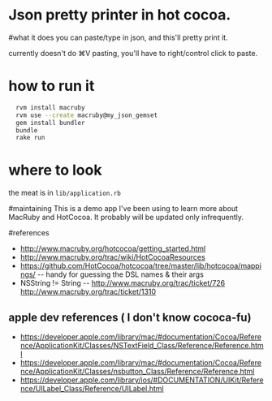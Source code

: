Json pretty printer in hot cocoa.
====================

#what it does
you can paste/type in json, and this'll pretty print it.

currently doesn't do ⌘V pasting, you'll have to right/control click to paste.

# how to run it

```bash
  rvm install macruby
  rvm use --create macruby@my_json_gemset
  gem install bundler
  bundle
  rake run
```
# where to look

the meat is in `lib/application.rb`

#maintaining
This is a demo app I've been using to learn more about MacRuby and HotCocoa. It probably will be updated only infrequently.

#references
* http://www.macruby.org/hotcocoa/getting_started.html
* http://www.macruby.org/trac/wiki/HotCocoaResources
* https://github.com/HotCocoa/hotcocoa/tree/master/lib/hotcocoa/mappings/ -- handy for guessing the DSL names & their args
* NSString != String -- http://www.macruby.org/trac/ticket/726 http://www.macruby.org/trac/ticket/1310

## apple dev references ( I don't know cococa-fu)
* https://developer.apple.com/library/mac/#documentation/Cocoa/Reference/ApplicationKit/Classes/NSTextField_Class/Reference/Reference.html
* https://developer.apple.com/library/mac/#documentation/Cocoa/Reference/ApplicationKit/Classes/nsbutton_Class/Reference/Reference.html
* https://developer.apple.com/library/ios/#DOCUMENTATION/UIKit/Reference/UILabel_Class/Reference/UILabel.html

